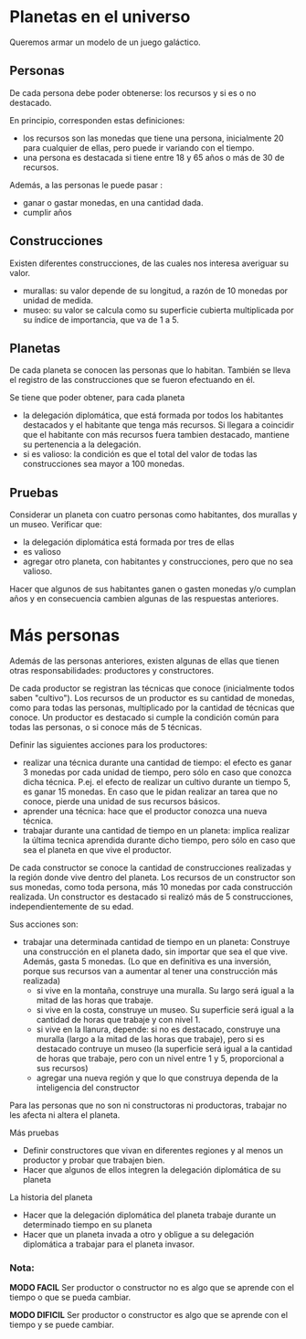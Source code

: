 # Planetas en el universo

Queremos armar un modelo de un juego galáctico.

## Personas

De cada persona debe poder obtenerse: los recursos y si es o no destacado. 

En principio, corresponden estas definiciones:
- los recursos son las monedas que tiene una persona, inicialmente 20 para cualquier de ellas, pero puede ir variando con el tiempo.
- una persona es destacada si tiene entre 18 y 65 años o más de 30 de recursos. 

Además, a las personas le puede pasar : 
- ganar o gastar monedas, en una cantidad dada.
- cumplir años

## Construcciones

Existen diferentes construcciones, de las cuales nos interesa averiguar su valor.
- murallas: su valor depende de su longitud, a razón de 10 monedas por unidad de medida.
- museo: su valor se calcula como su superficie cubierta multiplicada por su índice de importancia, que va de 1 a 5. 

## Planetas

De cada planeta se conocen las personas que lo habitan. También se lleva el registro de las construcciones que se fueron efectuando en él.
 
Se tiene que poder obtener, para cada planeta
- la delegación diplomática, que está formada por todos los habitantes destacados y el habitante que tenga más recursos. Si llegara a coincidir que el habitante con más recursos fuera tambien destacado, mantiene su pertenencia a la delegación. 
- si es valioso: la condición es que el total del valor de todas las construcciones sea mayor a 100 monedas.


## Pruebas
Considerar un planeta con cuatro personas como habitantes, dos murallas y un museo. Verificar que:
- la delegación diplomática está formada por tres de ellas
- es valioso
- agregar otro planeta, con habitantes y construcciones, pero que no sea valioso. 

Hacer que algunos de sus habitantes ganen o gasten monedas y/o cumplan años y en consecuencia cambien algunas de las respuestas anteriores.


# Más personas

Además de las personas anteriores, existen algunas de ellas que tienen otras responsabilidades: productores y constructores. 

De cada productor se registran las técnicas que conoce (inicialmente todos saben "cultivo"). 
Los recursos de un productor es su cantidad de monedas, como para todas las personas, multiplicado por la cantidad de técnicas que conoce.
Un productor es destacado si cumple la condición común para todas las personas, o si conoce más de 5 técnicas.
 
Definir las siguientes acciones para los productores:
- realizar una técnica durante una cantidad de tiempo: el efecto es ganar 3 monedas por cada unidad de tiempo, pero sólo en caso que conozca dicha técnica. P.ej. el efecto de realizar un cultivo durante un tiempo 5, es ganar 15 monedas. En caso que le pidan realizar an tarea que no conoce, pierde una unidad de sus recursos básicos.
- aprender una técnica: hace que el productor conozca una nueva técnica.
- trabajar durante una cantidad de tiempo en un planeta: implica realizar la última tecnica aprendida durante dicho tiempo, pero sólo en caso que sea el planeta en que vive el productor. 

De cada constructor se conoce la cantidad de construcciones realizadas y la región donde vive dentro del planeta. 
Los recursos de un constructor son sus monedas, como toda persona, más 10 monedas por cada construcción realizada.
Un constructor es destacado si realizó más de 5 construcciones, independientemente de su edad. 

Sus acciones son:
- trabajar una determinada cantidad de tiempo en un planeta: Construye una construcción en el planeta dado, sin importar que sea el que vive. Además, gasta 5 monedas. (Lo que en definitiva es una inversión, porque sus recursos van a aumentar al tener una construcción más realizada) 
    - si vive en la montaña, construye una muralla. Su largo será igual a la mitad de las horas que trabaje.
    - si vive en la costa, construye un museo. Su superficie será igual a la cantidad de horas que trabaje y con nivel 1.
    - si vive en la llanura, depende: si no es destacado, construye una muralla (largo a la mitad de las horas que trabaje), pero si es destacado contruye un museo (la superficie será igual a la cantidad de horas que trabaje, pero con un nivel entre 1 y 5, proporcional a sus recursos)
    - agregar una nueva región y que lo que construya dependa de la inteligencia del constructor


Para las personas que no son ni constructoras ni productoras, trabajar no les afecta ni altera el planeta.

Más pruebas
- Definir constructores que vivan en diferentes regiones y al menos un productor y probar que trabajen bien.
- Hacer que algunos de ellos integren la delegación diplomática de su planeta 

La historia del planeta
- Hacer que la delegación diplomática del planeta trabaje durante un determinado tiempo en su planeta
- Hacer que un planeta invada a otro y obligue a su delegación diplomática a trabajar para el planeta invasor.




### Nota:

**MODO FACIL**
Ser productor o constructor no es algo que se aprende con el tiempo o que se pueda cambiar. 

**MODO DIFICIL** 
Ser productor o constructor es algo que se aprende con el tiempo y se puede cambiar. 
